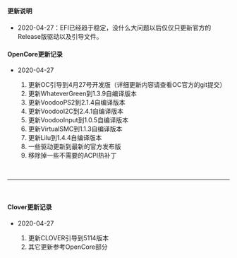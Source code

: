 #### 更新说明

- 2020-04-27：EFI已经趋于稳定，没什么大问题以后仅仅只更新官方的Release版驱动以及引导文件。

#### OpenCore更新记录

- 2020-04-27

    1. 更新OC引导到4月27号开发版（详细更新内容请查看OC官方的git提交）
    2. 更新WhateverGreen到1.3.9自编译版本
    3. 更新VoodooPS2到2.1.4自编译版本
    4. 更新VoodooI2C到2.4.1自编译版本
    5. 更新VoodooInput到1.0.5自编译版本
    6. 更新VirtualSMC到1.1.3自编译版本
    7. 更新Lilu到1.4.4自编译版本
    8. 一些驱动更新到最新的官方发布版
    9. 移除掉一些不需要的ACPI热补丁

</br>

------------

</br>

#### Clover更新记录

- 2020-04-27

    1. 更新CLOVER引导到5114版本
    2. 其它更新参考OpenCore部分